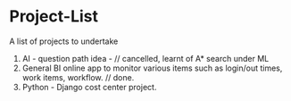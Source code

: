 # Project-List
A list of projects to undertake
1) AI  - question path idea - // cancelled, learnt of A* search under ML
2) General BI online app to monitor various items such as login/out times, work items, workflow. // done.
4) Python - Django cost center project.
